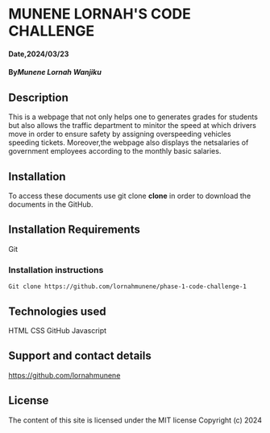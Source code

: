 # MUNENE LORNAH'S CODE CHALLENGE
####  Date,2024/03/23
#### By*Munene Lornah Wanjiku*
## Description
This is a webpage that not only helps one to generates grades for students but also allows the traffic department to minitor the speed at which drivers move in order to ensure safety by assigning overspeeding vehicles speeding tickets. 
Moreover,the webpage also displays the netsalaries of government employees according to the monthly basic salaries.
## Installation
To access these documents use git clone **clone** in order to download the documents in the GitHub.
## Installation Requirements
Git
### Installation instructions
```
Git clone https://github.com/lornahmunene/phase-1-code-challenge-1

```

## Technologies used
HTML
CSS
GitHub
Javascript

## Support and contact details
https://github.com/lornahmunene

## License
The content of this site is licensed under the MIT license
Copyright (c) 2024


